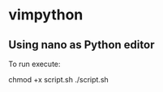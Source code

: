 # vimpython
Using nano as Python editor
---------------------------

To run execute:

chmod +x script.sh
./script.sh
